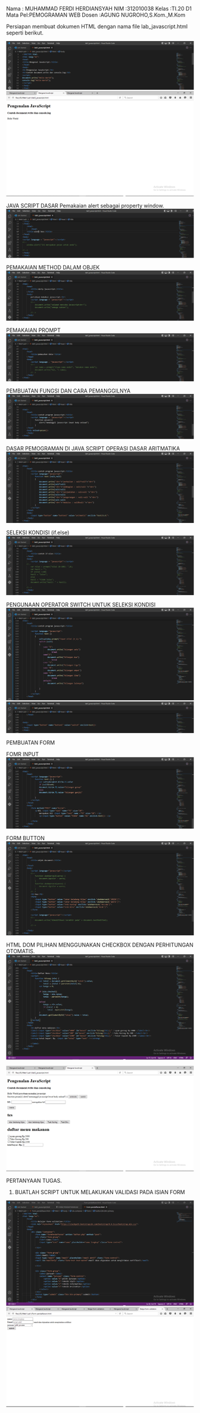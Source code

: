 Nama    : MUHAMMAD FERDI HERDIANSYAH
NIM     :312010038
Kelas   :TI.20 D1
Mata Pel:PEMOGRAMAN WEB
Dosen   :AGUNG NUGROHO,S.Kom.,M.Kom

Persiapan membuat dokumen HTML dengan nama file lab_javascript.html seperti berikut.

 ![Gambar](CD1.PNG)
 ![Gambar](PM1.PNG)
 
 JAVA SCRIPT DASAR
 Pemakaian alert sebagai property window.
 ![Gambar](CD2.PNG)

PEMAKAIAN METHOD DALAM OBJEK
![Gambar](CD3.PNG)

PEMAKAIAN PROMPT
![Gambar](CD4.PNG)

PEMBUATAN FUNGSI DAN CARA PEMANGGILNYA
![Gambar](CD5.PNG)

DASAR PEMOGRAMAN DI JAVA SCRIPT
OPERASI DASAR ARITMATIKA
![Gambar](CD6.PNG)

SELEKSI KONDISI (if.else)
![Gambar](CD7.PNG)

PENGUNAAN OPERATOR SWITCH UNTUK SELEKSI KONDISI
![Gambar](CD8.PNG)
![Gambar](CD81.PNG)

PEMBUATAN FORM 

FOMR INPUT
![Gambar](CD9.PNG)

FORM BUTTON
![Gambar](CD10.PNG)

HTML DOM
PILIHAN MENGGUNAKAN CHECKBOX DENGAN PERHITUNGAN OTOMATIS.
![Gambar](CD11.PNG)

![Gambar](PM2.PNG)

PERTANYAAN TUGAS.
1. BUATLAH SCRIPT UNTUK MELAKUKAN VALIDASI PADA ISIAN FORM

![Gambar](CD12.PNG)
![Gambar](PM3.PNG)
